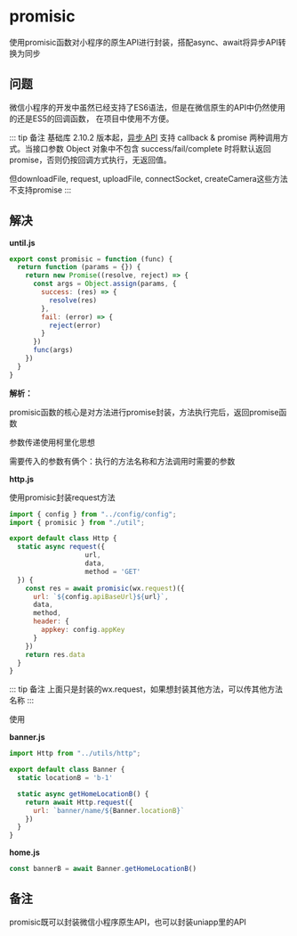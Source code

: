 # promisic

使用promisic函数对小程序的原生API进行封装，搭配async、await将异步API转换为同步

## 问题

微信小程序的开发中虽然已经支持了ES6语法，但是在微信原生的API中仍然使用的还是ES5的回调函数， 在项目中使用不方便。

::: tip 备注
基础库 2.10.2 版本起，[异步 API](https://developers.weixin.qq.com/miniprogram/dev/framework/app-service/api.html#API) 支持 callback & promise 两种调用方式。当接口参数 Object 对象中不包含 success/fail/complete 时将默认返回 promise，否则仍按回调方式执行，无返回值。

但downloadFile, request, uploadFile, connectSocket, createCamera这些方法不支持promise
:::

## 解决

**until.js**

```js
export const promisic = function (func) {
  return function (params = {}) {
    return new Promise((resolve, reject) => {
      const args = Object.assign(params, {
        success: (res) => {
          resolve(res)
        },
        fail: (error) => {
          reject(error)
        }
      })
      func(args)
    })
  }
}

```

**解析：**

promisic函数的核心是对方法进行promise封装，方法执行完后，返回promise函数

参数传递使用柯里化思想

需要传入的参数有俩个：执行的方法名称和方法调用时需要的参数

**http.js**

使用promisic封装request方法

```js
import { config } from "../config/config";
import { promisic } from "./util";

export default class Http {
  static async request({
                   url,
                   data,
                   method = 'GET'
  }) {
    const res = await promisic(wx.request)({
      url: `${config.apiBaseUrl}${url}`,
      data,
      method,
      header: {
        appkey: config.appKey
      }
    })
    return res.data
  }
}

```

::: tip 备注
上面只是封装的wx.request，如果想封装其他方法，可以传其他方法名称
:::

使用

**banner.js**

```js
import Http from "../utils/http";

export default class Banner {
  static locationB = 'b-1'

  static async getHomeLocationB() {
    return await Http.request({
      url: `banner/name/${Banner.locationB}`
    })
  }
}

```

**home.js**

```js
const bannerB = await Banner.getHomeLocationB()
```

## 备注

promisic既可以封装微信小程序原生API，也可以封装uniapp里的API
